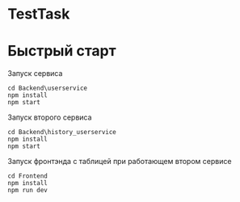 # TestTask

# Быстрый старт

Запуск сервиса
```
cd Backend\userservice
npm install
npm start
```

Запуск второго сервиса

```
cd Backend\history_userservice
npm install
npm start
```

Запуск фронтэнда с таблицей при работающем втором сервисе

```
cd Frontend
npm install
npm run dev 
```
